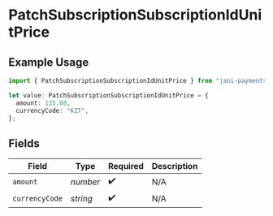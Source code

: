 # PatchSubscriptionSubscriptionIdUnitPrice

## Example Usage

```typescript
import { PatchSubscriptionSubscriptionIdUnitPrice } from "jani-payments/models/operations";

let value: PatchSubscriptionSubscriptionIdUnitPrice = {
  amount: 135.08,
  currencyCode: "KZT",
};
```

## Fields

| Field              | Type               | Required           | Description        |
| ------------------ | ------------------ | ------------------ | ------------------ |
| `amount`           | *number*           | :heavy_check_mark: | N/A                |
| `currencyCode`     | *string*           | :heavy_check_mark: | N/A                |